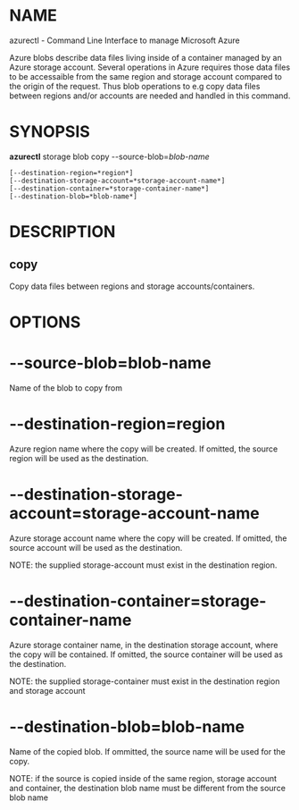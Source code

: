 # NAME

azurectl - Command Line Interface to manage Microsoft Azure

Azure blobs describe data files living inside of a container managed by an Azure storage account. Several operations in Azure requires those data files to be accessaible from the same region and storage account compared to the origin of the request. Thus blob operations to e.g copy data files between regions and/or accounts are needed and handled in this command.

# SYNOPSIS

__azurectl__ storage blob copy --source-blob=*blob-name*

    [--destination-region=*region*]
    [--destination-storage-account=*storage-account-name*]
    [--destination-container=*storage-container-name*]
    [--destination-blob=*blob-name*]


# DESCRIPTION

## __copy__

Copy data files between regions and storage accounts/containers.

# OPTIONS

# __--source-blob=blob-name__

Name of the blob to copy from

# __--destination-region=region__

Azure region name where the copy will be created. If omitted, the source region will be used as the destination.

# __--destination-storage-account=storage-account-name__

Azure storage account name where the copy will be created. If omitted, the source account will be used as the destination.

NOTE: the supplied storage-account must exist in the destination region.

# __--destination-container=storage-container-name__

Azure storage container name, in the destination storage account, where the copy will be contained. If omitted, the source container will be used as the destination.

NOTE: the supplied storage-container must exist in the destination region and storage account

# __--destination-blob=blob-name__

Name of the copied blob. If ommitted, the source name will be used for the copy.

NOTE: if the source is copied inside of the same region, storage account and container, the destination blob name must be different from the source blob name
